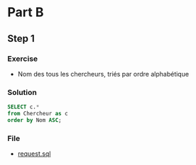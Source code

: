# Part B
## Step 1
### Exercise
* Nom des tous les chercheurs, triés par ordre alphabétique

### Solution
```sql
SELECT c.*
from Chercheur as c
order by Nom ASC;
```

### File
* [request.sql](request.sql)